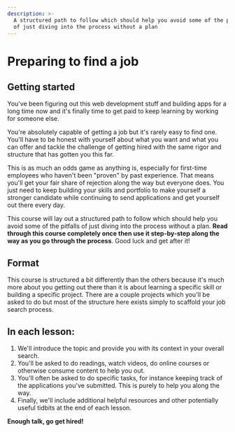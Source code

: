 ```yaml
---
description: >-
  A structured path to follow which should help you avoid some of the pitfalls
  of just diving into the process without a plan
---
```


# Preparing to find a job

## Getting started

You've been figuring out this web development stuff and building apps for a long time now and it's finally time to get paid to keep learning by working for someone else.

You're absolutely capable of getting a job but it's rarely easy to find one. You'll have to be honest with yourself about what you want and what you can offer and tackle the challenge of getting hired with the same rigor and structure that has gotten you this far.

This is as much an odds game as anything is, especially for first-time employees who haven't been "proven" by past experience. That means you'll get your fair share of rejection along the way but everyone does. You just need to keep building your skills and portfolio to make yourself a stronger candidate while continuing to send applications and get yourself out there every day.

This course will lay out a structured path to follow which should help you avoid some of the pitfalls of just diving into the process without a plan. **Read through this course completely once then use it step-by-step along the way as you go through the process**. Good luck and get after it!

## Format

This course is structured a bit differently than the others because it's much more about you getting out there than it is about learning a specific skill or building a specific project. There are a couple projects which you'll be asked to do but most of the structure here exists simply to scaffold your job search process.

## In each lesson:

1. We'll introduce the topic and provide you with its context in your overall search.
2. You'll be asked to do readings, watch videos, do online courses or otherwise consume content to help you out.
3. You'll often be asked to do specific tasks, for instance keeping track of the applications you've submitted.  This is purely to help you along the way.
4. Finally, we'll include additional helpful resources and other potentially useful tidbits at the end of each lesson.

**Enough talk, go get hired!**

